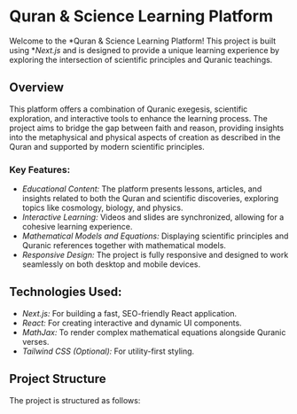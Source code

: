 # Quran & Science Learning Platform

Welcome to the *Quran & Science Learning Platform! This project is built using **Next.js* and is designed to provide a unique learning experience by exploring the intersection of scientific principles and Quranic teachings.

## Overview

This platform offers a combination of Quranic exegesis, scientific exploration, and interactive tools to enhance the learning process. The project aims to bridge the gap between faith and reason, providing insights into the metaphysical and physical aspects of creation as described in the Quran and supported by modern scientific principles.

### Key Features:
- *Educational Content:* The platform presents lessons, articles, and insights related to both the Quran and scientific discoveries, exploring topics like cosmology, biology, and physics.
- *Interactive Learning:* Videos and slides are synchronized, allowing for a cohesive learning experience.
- *Mathematical Models and Equations:* Displaying scientific principles and Quranic references together with mathematical models.
- *Responsive Design:* The project is fully responsive and designed to work seamlessly on both desktop and mobile devices.

## Technologies Used:
- *Next.js:* For building a fast, SEO-friendly React application.
- *React:* For creating interactive and dynamic UI components.
- *MathJax:* To render complex mathematical equations alongside Quranic verses.
- *Tailwind CSS (Optional):* For utility-first styling.

## Project Structure

The project is structured as follows:

